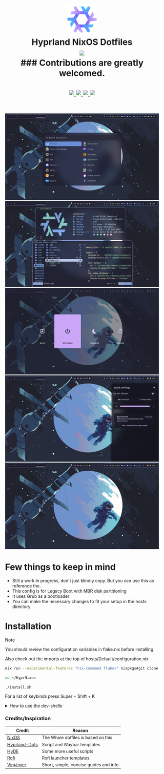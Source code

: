 <h1 align="center">
   <img src="assets/nixos-logo.png" width="100px" />
   <br>
      Hyprland NixOS Dotfiles
   <br>
      <img src="https://raw.githubusercontent.com/catppuccin/catppuccin/main/assets/palette/macchiato.png" width="600px" /> <br>
   <div align="center">
### Contributions are greatly welcomed. 
   <div align="center">
      <p></p>
      <div align="center">
         <a href="https://github.com/chrollorifat/HyprNixos/stargazers">
            <img src="https://img.shields.io/github/stars/chrollorifat/HyprNixos?color=F5BDE6&labelColor=303446&style=for-the-badge&logo=starship&logoColor=F5BDE6">
         </a>
         <a href="https://github.com/chrollorifat/HyprNixos">
            <img src="https://img.shields.io/github/repo-size/chrollorifat/HyprNixos?color=C6A0F6&labelColor=303446&style=for-the-badge&logo=github&logoColor=C6A0F6">
         </a>
         <a = href="https://nixos.org">
            <img src="https://img.shields.io/badge/NixOS-Unstable-blue?style=for-the-badge&logo=NixOS&logoColor=white&label=NixOS&labelColor=303446&color=91D7E3">
            <!-- <img src="https://img.shields.io/badge/NixOS-unstable-blue.svg?style=for-the-badge&labelColor=303446&logo=NixOS&logoColor=white&color=91D7E3"> -->
         </a>
         <a href="https://github.com/chrollorifat/HyprNixos/blob/main/LICENSE">
            <img src="https://img.shields.io/static/v1.svg?style=for-the-badge&label=License&message=MIT&colorA=313244&colorB=F5A97F&logo=unlicense&logoColor=F5A97F&"/>
         </a>
      </div>
      <br>
   </div>
</h1>

![Screenshot](assets/preview1.png)
![Screenshot](assets/preview2.png)
![Screenshot](assets/preview3.png)
![Screenshot](assets/preview4.png)
![Screenshot](assets/preview5.png)

# Few things to keep in mind

- Still a work in progress, don't just blindly copy. But you can use this as reference tho.
- This config is for Legacy Boot with MBR disk partitioning
- It uses Grub as a bootloader
- You can make the necessary changes to fit your setup in the hosts directory

# Installation
> [!Note]
> <p>You should review the configuration variables in flake.nix before installing.<br>
Also check out the imports at the top of hosts/Default/configuration.nix</p>
<!-- ## Using the install script -->
```bash
nix run --experimental-features "nix-command flakes" nixpkgs#git clone https://github.com/chrollorifat/HyprNixos.git ~/HyprNixos
```
```bash
cd ~/HyprNixos
```
```bash
./install.sh
```
For a list of keybinds press Super + Shift + K
<details>
<summary>How to use the dev-shells</summary>

```bash
nix flake init -t ~/HyprNixos#NAME
```
or  use the "new" keyword to initialise a new directory
```bash
nix flake new -t ~/HyprNixos#NAME PROJECT_NAME
```
where NAME is any of the templates defined in dev-shells/default.nix
</details>

<!-- ## Building manually
> [!IMPORTANT]
> <p>When building manually from the flake make sure to place your hardware-configuration.nix in hosts/Default/<br>
> then change the username variable in flake.nix with your username!! THIS IS IMPORTANT<br>
> afterwards run the command below</p>
```bash
sudo nixos-rebuild switch --flake .#Default
``` -->
### Credits/Inspiration
| Credit                                                              |  Reason                                |
|---------------------------------------------------------------------|----------------------------------------|
| [NixOS](https://github.com/Sly-Harvey/NixOS)                        | The Whole dotfiles is based on this    | 
| [Hyprland-Dots](https://github.com/JaKooLit/Hyprland-Dots)          | Script and Waybar templates            |
| [HyDE](https://github.com/HyDE-Project/HyDE)                        | Some more useful scripts               |
| [Rofi](https://github.com/adi1090x/rofi)                            | Rofi launcher templates                |
| [VimJoyer](https://www.youtube.com/@vimjoyer)                       | Short, simple, concise guides and info |

